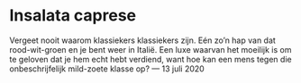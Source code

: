 # Insalata caprese
Vergeet nooit waarom klassiekers klassiekers zijn. Eén zo’n hap van dat rood-wit-groen en je bent weer in Italië. Een luxe waarvan het moeilijk is om te geloven dat je hem echt hebt verdiend, want hoe kan een mens tegen die onbeschrijfelijk mild-zoete klasse op?
— 13 juli 2020
